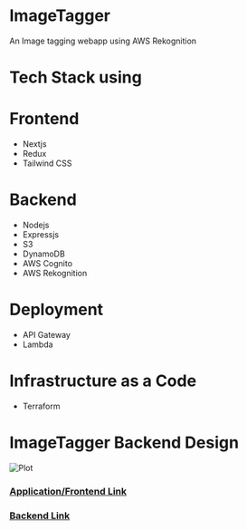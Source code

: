 # ImageTagger

An Image tagging webapp using AWS Rekognition

# Tech Stack using

# Frontend

- Nextjs
- Redux
- Tailwind CSS

# Backend

- Nodejs
- Expressjs
- S3
- DynamoDB
- AWS Cognito
- AWS Rekognition

# Deployment

- API Gateway
- Lambda

# Infrastructure as a Code

- Terraform

# ImageTagger Backend Design

![Plot](/ImageTaggerDesign.png)

### [Application/Frontend Link](https://image-tagger-sigma.vercel.app/)

### [Backend Link](https://zrir9zmi23.execute-api.ap-south-1.amazonaws.com/prod)
